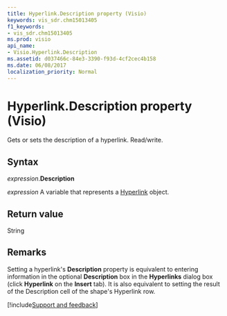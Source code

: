 ```yaml
---
title: Hyperlink.Description property (Visio)
keywords: vis_sdr.chm15013405
f1_keywords:
- vis_sdr.chm15013405
ms.prod: visio
api_name:
- Visio.Hyperlink.Description
ms.assetid: d037466c-84e3-3390-f93d-4cf2cec4b158
ms.date: 06/08/2017
localization_priority: Normal
---
```



# Hyperlink.Description property (Visio)

Gets or sets the description of a hyperlink. Read/write.


## Syntax

_expression_.**Description**

 _expression_ A variable that represents a [Hyperlink](./Visio.Hyperlink.md) object.


## Return value

String


## Remarks

Setting a hyperlink's  **Description** property is equivalent to entering information in the optional **Description** box in the **Hyperlinks** dialog box (click **Hyperlink** on the **Insert** tab). It is also equivalent to setting the result of the Description cell of the shape's Hyperlink row.

[!include[Support and feedback](~/includes/feedback-boilerplate.md)]
